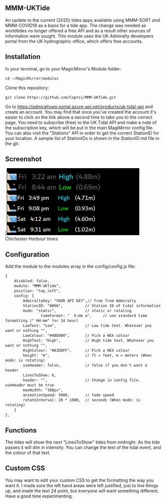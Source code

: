## MMM-UKTide
An update to the current (2020) tides apps available using MMM-SORT and MMM-COVID19 as a basis for a tide app. The change was needed as worldtides no longer offered a free API and as a result other sources of information were sought. This module uses the UK Admiralty developers portal from the UK hydrographic office, which offers free accounts. 

## Installation
In your terminal, go to your MagicMirror's Module folder:

```
cd ~/MagicMirror/modules
```
Clone this repository:
```
git clone https://github.com/Captsi/MMM-UKTide.git
```
Go to https://admiraltyapi.portal.azure-api.net/products/uk-tidal-api and create an account. You may find that once you've created the account it's easier to click on the link above a second time to take you to the correct page. You need to subscribe (free) to the UK Tidal API and make a note of the subscription key, which will be put in the main MagiMirror config file. You can also visit the "Stations" API in order to get the correct StationID for your location. A sample list of StationIDs is shown in the StationID.md file in the git.

## Screenshot
|![Example: Chichester Harbour Tide](UKTide-screenshot.png)<br>*Chichester Harbour times*

## Configuration
Add the module to the modules array in the config/config.js file:
```
{
	disabled: false,
	module: "MMM-UKTide",
	position: "top_left",
	config: {
		AdmiraltyKey: "YOUR API KEY",// free from Admiralty
		StationID: "0068",          // Station ID of tidal information
		mode: "static",             // static or rotating
                timeFormat: "  h:mm a",     // use standard time formatting (" HH:mm" for 24 hour)
		LowText: "Low",             // Low tide text. Whatever you want or nothing "",
		LowColour: "#4BE000",       // Pick a HEX colour
		HighText: "High",           // High tide text. Whatever you want or nothing "",
		HighColour: "#A3DDFF",      // Pick a HEX colour
		height: "m",                // ft = feet, m = meters (When mode: is rotating)
		useHeader: false,           // false if you don't want a header      
		LinesToShow: 6,
		header: "",                 // Change in config file. useHeader must be true
		maxWidth: "380px",
		animationSpeed: 3000,       // fade speed
		rotateInterval: 20 * 1000,  // seconds (When mode: is rotating)
	}
},
```

## Functions
The tides will show the next "LinesToShow" tides from midnight. As the tide passes it will dim in intensity. You can change the text of the tidal event, and the colour of that text. 

## Custom CSS
You may want to edit your custom CSS to get the formatting the way you want it. I made sure the left hand areas were left justified, just to line things up, and made the text 24 point, but everyone will want something different. Have a good time experimenting.
